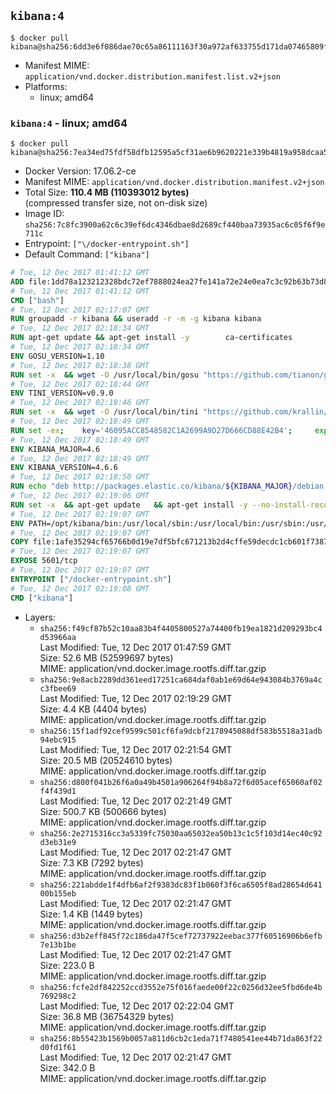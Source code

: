 ## `kibana:4`

```console
$ docker pull kibana@sha256:6dd3e6f086dae70c65a86111163f30a972af633755d171da07465809f7e7ccb6
```

-	Manifest MIME: `application/vnd.docker.distribution.manifest.list.v2+json`
-	Platforms:
	-	linux; amd64

### `kibana:4` - linux; amd64

```console
$ docker pull kibana@sha256:7ea34ed75fdf58dfb12595a5cf31ae6b9620221e339b4819a958dcaa5f1b9af4
```

-	Docker Version: 17.06.2-ce
-	Manifest MIME: `application/vnd.docker.distribution.manifest.v2+json`
-	Total Size: **110.4 MB (110393012 bytes)**  
	(compressed transfer size, not on-disk size)
-	Image ID: `sha256:7c8fc3900a62c6c39ef6dc4346dbae8d2689cf440baa73935ac6c05f6f9e711c`
-	Entrypoint: `["\/docker-entrypoint.sh"]`
-	Default Command: `["kibana"]`

```dockerfile
# Tue, 12 Dec 2017 01:41:12 GMT
ADD file:1dd78a123212328bdc72ef7888024ea27fe141a72e24e0ea7c3c92b63b73d8d1 in / 
# Tue, 12 Dec 2017 01:41:12 GMT
CMD ["bash"]
# Tue, 12 Dec 2017 02:17:07 GMT
RUN groupadd -r kibana && useradd -r -m -g kibana kibana
# Tue, 12 Dec 2017 02:18:34 GMT
RUN apt-get update && apt-get install -y 		ca-certificates 		wget 		libfontconfig 		libfreetype6 	--no-install-recommends && rm -rf /var/lib/apt/lists/*
# Tue, 12 Dec 2017 02:18:34 GMT
ENV GOSU_VERSION=1.10
# Tue, 12 Dec 2017 02:18:38 GMT
RUN set -x 	&& wget -O /usr/local/bin/gosu "https://github.com/tianon/gosu/releases/download/$GOSU_VERSION/gosu-$(dpkg --print-architecture)" 	&& wget -O /usr/local/bin/gosu.asc "https://github.com/tianon/gosu/releases/download/$GOSU_VERSION/gosu-$(dpkg --print-architecture).asc" 	&& export GNUPGHOME="$(mktemp -d)" 	&& gpg --keyserver ha.pool.sks-keyservers.net --recv-keys B42F6819007F00F88E364FD4036A9C25BF357DD4 	&& gpg --batch --verify /usr/local/bin/gosu.asc /usr/local/bin/gosu 	&& rm -rf "$GNUPGHOME" /usr/local/bin/gosu.asc 	&& chmod +x /usr/local/bin/gosu 	&& gosu nobody true
# Tue, 12 Dec 2017 02:18:44 GMT
ENV TINI_VERSION=v0.9.0
# Tue, 12 Dec 2017 02:18:46 GMT
RUN set -x 	&& wget -O /usr/local/bin/tini "https://github.com/krallin/tini/releases/download/$TINI_VERSION/tini" 	&& wget -O /usr/local/bin/tini.asc "https://github.com/krallin/tini/releases/download/$TINI_VERSION/tini.asc" 	&& export GNUPGHOME="$(mktemp -d)" 	&& gpg --keyserver ha.pool.sks-keyservers.net --recv-keys 6380DC428747F6C393FEACA59A84159D7001A4E5 	&& gpg --batch --verify /usr/local/bin/tini.asc /usr/local/bin/tini 	&& rm -rf "$GNUPGHOME" /usr/local/bin/tini.asc 	&& chmod +x /usr/local/bin/tini 	&& tini -h
# Tue, 12 Dec 2017 02:18:49 GMT
RUN set -ex; 	key='46095ACC8548582C1A2699A9D27D666CD88E42B4'; 	export GNUPGHOME="$(mktemp -d)"; 	gpg --keyserver ha.pool.sks-keyservers.net --recv-keys "$key"; 	gpg --export "$key" > /etc/apt/trusted.gpg.d/elastic.gpg; 	rm -rf "$GNUPGHOME"; 	apt-key list
# Tue, 12 Dec 2017 02:18:49 GMT
ENV KIBANA_MAJOR=4.6
# Tue, 12 Dec 2017 02:18:49 GMT
ENV KIBANA_VERSION=4.6.6
# Tue, 12 Dec 2017 02:18:50 GMT
RUN echo "deb http://packages.elastic.co/kibana/${KIBANA_MAJOR}/debian stable main" > /etc/apt/sources.list.d/kibana.list
# Tue, 12 Dec 2017 02:19:06 GMT
RUN set -x 	&& apt-get update 	&& apt-get install -y --no-install-recommends kibana=$KIBANA_VERSION 	&& chown -R kibana:kibana /opt/kibana 	&& rm -rf /var/lib/apt/lists/* 		&& sed -ri "s!^(\#\s*)?(elasticsearch\.url:).*!\2 'http://elasticsearch:9200'!" /opt/kibana/config/kibana.yml 	&& grep -q 'elasticsearch:9200' /opt/kibana/config/kibana.yml
# Tue, 12 Dec 2017 02:19:07 GMT
ENV PATH=/opt/kibana/bin:/usr/local/sbin:/usr/local/bin:/usr/sbin:/usr/bin:/sbin:/bin
# Tue, 12 Dec 2017 02:19:07 GMT
COPY file:1afe35294cf65766b0d19e7df5bfc671213b2d4cffe59decdc1cb601f7387d43 in / 
# Tue, 12 Dec 2017 02:19:07 GMT
EXPOSE 5601/tcp
# Tue, 12 Dec 2017 02:19:07 GMT
ENTRYPOINT ["/docker-entrypoint.sh"]
# Tue, 12 Dec 2017 02:19:08 GMT
CMD ["kibana"]
```

-	Layers:
	-	`sha256:f49cf87b52c10aa83b4f4405800527a74400fb19ea1821d209293bc4d53966aa`  
		Last Modified: Tue, 12 Dec 2017 01:47:59 GMT  
		Size: 52.6 MB (52599697 bytes)  
		MIME: application/vnd.docker.image.rootfs.diff.tar.gzip
	-	`sha256:9e8acb2289dd361eed17251ca684daf0ab1e69d64e943084b3769a4cc3fbee69`  
		Last Modified: Tue, 12 Dec 2017 02:19:29 GMT  
		Size: 4.4 KB (4404 bytes)  
		MIME: application/vnd.docker.image.rootfs.diff.tar.gzip
	-	`sha256:15f1adf92cef9599c501cf6fa9dcbf2178945088df583b5518a31adb94ebc915`  
		Last Modified: Tue, 12 Dec 2017 02:21:54 GMT  
		Size: 20.5 MB (20524610 bytes)  
		MIME: application/vnd.docker.image.rootfs.diff.tar.gzip
	-	`sha256:d800f041b26f6a0a49b4501a906264f94b8a72f6d05acef65060af02f4f439d1`  
		Last Modified: Tue, 12 Dec 2017 02:21:49 GMT  
		Size: 500.7 KB (500666 bytes)  
		MIME: application/vnd.docker.image.rootfs.diff.tar.gzip
	-	`sha256:2e2715316cc3a5339fc75030aa65032ea50b13c1c5f103d14ec40c92d3eb31e9`  
		Last Modified: Tue, 12 Dec 2017 02:21:47 GMT  
		Size: 7.3 KB (7292 bytes)  
		MIME: application/vnd.docker.image.rootfs.diff.tar.gzip
	-	`sha256:221abdde1f4dfb6af2f9383dc83f1b060f3f6ca6505f8ad28654d64100b155eb`  
		Last Modified: Tue, 12 Dec 2017 02:21:47 GMT  
		Size: 1.4 KB (1449 bytes)  
		MIME: application/vnd.docker.image.rootfs.diff.tar.gzip
	-	`sha256:d3b2eff845f72c186da47f5cef72737922eebac377f60516906b6efb7e13b1be`  
		Last Modified: Tue, 12 Dec 2017 02:21:47 GMT  
		Size: 223.0 B  
		MIME: application/vnd.docker.image.rootfs.diff.tar.gzip
	-	`sha256:fcfe2df842252ccd3552e75f016faede00f22c0256d32ee5fbd6de4b769298c2`  
		Last Modified: Tue, 12 Dec 2017 02:22:04 GMT  
		Size: 36.8 MB (36754329 bytes)  
		MIME: application/vnd.docker.image.rootfs.diff.tar.gzip
	-	`sha256:8b55423b1569b0057a811d6cb2c1eda71f7480541ee44b71da863f22d0fd1f61`  
		Last Modified: Tue, 12 Dec 2017 02:21:47 GMT  
		Size: 342.0 B  
		MIME: application/vnd.docker.image.rootfs.diff.tar.gzip
